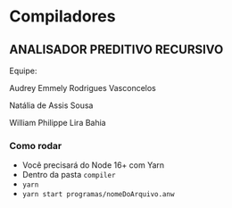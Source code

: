 # Compiladores
## ANALISADOR PREDITIVO RECURSIVO

Equipe:

Audrey Emmely Rodrigues Vasconcelos

Natália de Assis Sousa

William Philippe Lira Bahia

### Como rodar

- Você precisará do Node 16+ com Yarn
- Dentro da pasta `compiler`
- `yarn`
- `yarn start programas/nomeDoArquivo.anw`
